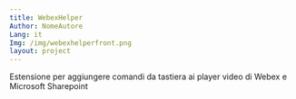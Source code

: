 ```yaml
---
title: WebexHelper
Author: NomeAutore
Lang: it
Img: /img/webexhelperfront.png
layout: project
---
```

Estensione per aggiungere comandi da tastiera ai player video di Webex e Microsoft Sharepoint
